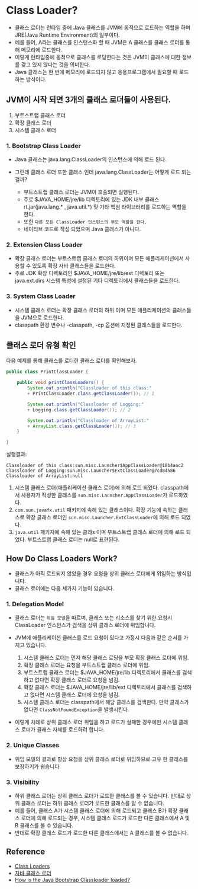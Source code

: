 # Class Loader?
- 클래스 로더는 런타임 중에 Java 클래스를 JVM에 동적으로 로드하는 역할을 하며 JRE(Java Runtime Environment)의 일부이다.
- 예를 들어, A라는 클래스를 인스턴스화 할 때 JVM은 A 클래스를 클래스 로더를 통해 메모리에 로드한다.
- 이렇게 런타임중에 동적으로 클래스를 로딩한다는 것은 JVM이 클래스에 대한 정보를 갖고 있지 않다는 것을 의미한다.
- Java 클래스는 한 번에 메모리에 로드되지 않고 응용프로그램에서 필요할 때 로드하는 방식이다.

## JVM이 시작 되면 3개의 클래스 로더들이 사용된다.

1. 부트스트랩 클래스 로더
2. 확장 클래스 로더
3. 시스템 클래스 로더

### 1. Bootstrap Class Loader
- Java 클래스는 java.lang.ClassLoader의 인스턴스에 의해 로드 된다.

- 그런데 클래스 로더 또한 클래스 인데 java.lang.ClassLoader는 어떻게 로드 되는걸까? 
    - 부트스트랩 클래스 로더는 JVM이 호출되면 실행된다.
    - 주로 $JAVA_HOME/jre/lib 디렉토리에 있는 JDK 내부 클래스 rt.jar(java.lang.* , java.util.*) 및 기타 핵심 라이브러리를 로드하는 역할을 한다.
    - 또한 `다른 모든 ClassLoader 인스턴스의 부모 역할을 한다.`
    - 네이티브 코드로 작성 되었으며 Java 클래스가 아니다.

### 2. Extension Class Loader
- 확장 클래스 로더는 부트스트랩 클래스 로더의 하위이며 모든 애플리케이션에서 사용할 수 있도록 확장 자바 클래스들을 로드한다.
- 주로 JDK 확장 디렉토리인 $JAVA_HOME/jre/lib/ext 디렉토리 또는 java.ext.dirs 시스템 특성에 설정된 기타 디렉토리에서 클래스들을 로드한다.

### 3. System Class Loader
- 시스템 클래스 로더는 확장 클래스 로더의 하위 이며 모든 애플리케이션의 클래스들을 JVM으로 로드한다.
- classpath 환경 변수나 -classpath, -cp 옵션에 지정된 클래스들을 로드한다.

## 클래스 로더 유형 확인
다음 예제를 통해 클래스를 로더한 클래스 로더를 확인해보자.

```java
public class PrintClassLoader {

    public void printClassLoaders() {
        System.out.println("Classloader of this class:"
        + PrintClassLoader.class.getClassLoader()); // 1

        System.out.println("Classloader of Logging:"
        + Logging.class.getClassLoader()); // 2

        System.out.println("Classloader of ArrayList:"
        + ArrayList.class.getClassLoader()); // 3
    }

}
```

실행결과:
```
Classloader of this class:sun.misc.Launcher$AppClassLoader@18b4aac2
Classloader of Logging:sun.misc.Launcher$ExtClassLoader@7cd84586
Classloader of ArrayList:null
```
1. 시스템 클래스 로더(애플리케이션 클래스 로더)에 의해 로드 되었다. classpath에서 사용자가 작성한 클래스를 `sun.misc.Launcher.AppClassLoader`가 로드하였다.
2. `com.sun.javafx.util` 패키지에 속해 있는 클래스이다. 확장 기능에 속하는 클래스로 확장 클래스 로더인 `sun.misc.Launcher.ExtClassLoader`에 의해 로드 되었다.
3. `java.util` 패키지에 속해 있는 클래s 이며 부트스트랩 클래스 로더에 의해 로드 되었다. 부트스트랩 클래스 로더는 null로 표현된다.

## How Do Class Loaders Work?
- 클래스가 아직 로드되지 않았을 경우 요청을 상위 클래스 로더에게 위임하는 방식입니다.
- 클래스 로더에는 다음 세가지 기능이 있습니다.

### 1. Delegation Model
- 클래스 로더는 `위임 모델`을 따르며, 클래스 또는 리소스를 찾기 위한 요청시 ClassLoader 인스턴스가 검색을 상위 클래스 로더에 위임합니다.

- JVM에 애플리케이션 클래스를 로드 요청이 있다고 가정시 다음과 같은 순서를 가지고 있습니다.
    1. 시스템 클래스 로더는 먼저 해당 클래스 로딩을 부모 확장 클래스 로더에 위임.
    2. 확장 클래스 로더는 요청을 부트스트랩 클래스 로더에 위임.
    3. 부트스트랩 클래스 로더는 $JAVA_HOME/jre/lib 디렉토리에서 클래스를 검색하고 없다면 확장 클래스 로더로 요청을 넘김.
    4. 확장 클래스 로더는 $JAVA_HOME/jre/lib/ext 디렉토리에서 클래스를 검색하고 없다면 시스템 클래스 로더에 요청을 넘김.
    5. 시스템 클래스 로더는 classpath에서 해당 클래스를 검색한다. 만약 클래스가 없다면 `ClassNotFoundException`을 발생시킨다.

- 이렇게 차례로 상위 클래스 로더 위임을 하고 로드가 실패한 경우에만 시스템 클래스 로더가 클래스 자체를 로드하려 합니다.

### 2. Unique Classes
- 위임 모델의 결과로 항상 요청을 상위 클래스 로더로 위임하므로 고유 한 클래스를 보장하기가 쉽습니다.

### 3. Visibility
- 하위 클래스 로더는 상위 클래스 로더가 로드한 클래스를 볼 수 있습니다. 반대로 상위 클래스 로더는 하위 클래스 로더가 로드한 클래스를 알 수 없습니다.
- 예를 들어, 클래스 A가 시스템 클래스 로더에 의해 로드되고 클래스 B가 확장 클래스 로더에 의해 로드되는 경우, 시스템 클래스 로드가 로드한 다른 클래스에서 A 및 B 클래스를 볼 수 있습니다.
- 반대로 확장 클래스 로드가 로드한 다른 클래스에서는 A 클래스를 볼 수 없습니다.

## Reference
- [Class Loaders](https://www.baeldung.com/java-classloaders)
- [자바 클래스 로더](https://ko.wikipedia.org/wiki/%EC%9E%90%EB%B0%94_%ED%81%B4%EB%9E%98%EC%8A%A4%EB%A1%9C%EB%8D%94)
- [How is the Java Bootstrap Classloader loaded?](https://stackoverflow.com/questions/18214174/how-is-the-java-bootstrap-classloader-loaded)